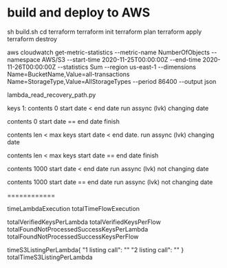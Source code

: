 # build and deploy to AWS

sh build.sh
cd terraform
terraform init
terraform plan
terraform apply
terraform destroy


aws cloudwatch get-metric-statistics --metric-name NumberOfObjects --namespace AWS/S3 --start-time 2020-11-25T00:00:00Z --end-time 2020-11-26T00:00:00Z --statistics Sum --region us-east-1 --dimensions Name=BucketName,Value=all-transactions Name=StorageType,Value=AllStorageTypes --period 86400 --output json

lambda_read_recovery_path.py

keys 1:
contents 0
start date < end date    run assync (lvk) changing date

contents 0
start date == end date   finish

contents len < max keys
start date < end date.   run assync (lvk) changing date

contents len < max keys
start date == end date   finish

contents 1000
start date < end date    run assync (lvk) not changing date

contents 1000
start date == end date   run assync (lvk) not changing date



============

timeLambdaExecution
totalTimeFlowExecution

totalVerifiedKeysPerLambda
totalVerifiedKeysPerFlow
totalFoundNotProcessedSuccessKeysPerLambda
totalFoundNotProcessedSuccessKeysPerFlow

timeS3ListingPerLambda{
	"1 listing call": ""
	"2 listing call": ""
}
totalTimeS3ListingPerLambda